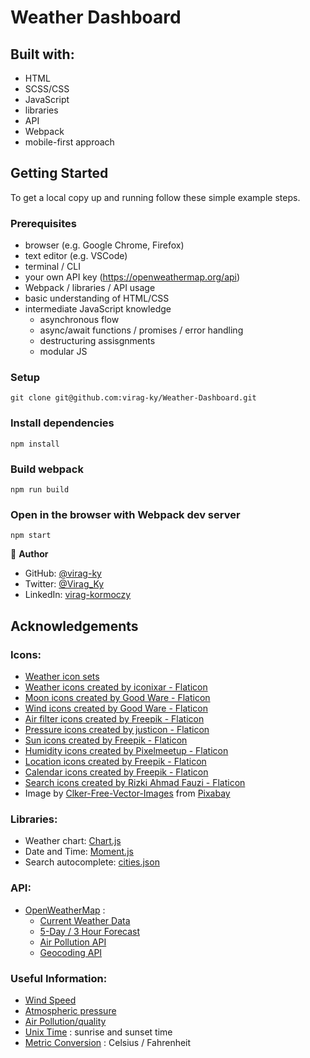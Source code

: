 # Weather Dashboard

## Built with:

- HTML
- SCSS/CSS
- JavaScript
- libraries
- API
- Webpack
- mobile-first approach

## Getting Started

To get a local copy up and running follow these simple example steps.

### Prerequisites

- browser (e.g. Google Chrome, Firefox)
- text editor (e.g. VSCode)
- terminal / CLI
- your own API key (https://openweathermap.org/api)
- Webpack / libraries / API usage
- basic understanding of HTML/CSS
- intermediate JavaScript knowledge
  - asynchronous flow
  - async/await functions / promises / error handling
  - destructuring assisgnments
  - modular JS

### Setup

```
git clone git@github.com:virag-ky/Weather-Dashboard.git
```

### Install dependencies

```
npm install
```

### Build webpack

```
npm run build
```

### Open in the browser with Webpack dev server

```
npm start
```

👤 **Author**

- GitHub: [@virag-ky](https://github.com/virag-ky)
- Twitter: [@Virag_Ky](https://twitter.com/Virag_Ky)
- LinkedIn: [virag-kormoczy](https://linkedin.com/in/virag-kormoczy)

## Acknowledgements

### Icons:

- [Weather icon sets](https://www.figma.com/community/file/972934576657989859)
- <a href="https://www.flaticon.com/free-icons/weather" title="weather icons">Weather icons created by iconixar - Flaticon</a>
- <a href="https://www.flaticon.com/free-icons/moon" title="moon icons">Moon icons created by Good Ware - Flaticon</a>
- <a href="https://www.flaticon.com/free-icons/wind" title="wind icons">Wind icons created by Good Ware - Flaticon</a>
- <a href="https://www.flaticon.com/free-icons/air-filter" title="air filter icons">Air filter icons created by Freepik - Flaticon</a>
- <a href="https://www.flaticon.com/free-icons/pressure" title="pressure icons">Pressure icons created by justicon - Flaticon</a>
- <a href="https://www.flaticon.com/free-icons/sun" title="sun icons">Sun icons created by Freepik - Flaticon</a>
- <a href="https://www.flaticon.com/free-icons/humidity" title="humidity icons">Humidity icons created by Pixelmeetup - Flaticon</a>
- <a href="https://www.flaticon.com/free-icons/location" title="location icons">Location icons created by Freepik - Flaticon</a>
- <a href="https://www.flaticon.com/free-icons/calendar" title="calendar icons">Calendar icons created by Freepik - Flaticon</a>
- <a href="https://www.flaticon.com/free-icons/search" title="search icons">Search icons created by Rizki Ahmad Fauzi - Flaticon</a>
- Image by <a href="https://pixabay.com/users/clker-free-vector-images-3736/?utm_source=link-attribution&amp;utm_medium=referral&amp;utm_campaign=image&amp;utm_content=306235">Clker-Free-Vector-Images</a> from <a href="https://pixabay.com//?utm_source=link-attribution&amp;utm_medium=referral&amp;utm_campaign=image&amp;utm_content=306235">Pixabay</a>

### Libraries:

- Weather chart: [Chart.js](https://www.chartjs.org/)
- Date and Time: [Moment.js](https://momentjs.com/)
- Search autocomplete: [cities.json](https://github.com/lutangar/cities.json)

### API:

- [OpenWeatherMap](https://openweathermap.org/api) :
  - [Current Weather Data](https://openweathermap.org/current)
  - [5-Day / 3 Hour Forecast](https://openweathermap.org/forecast5)
  - [Air Pollution API](https://openweathermap.org/api/air-pollution)
  - [Geocoding API](https://openweathermap.org/api/geocoding-api)

### Useful Information:

- [Wind Speed](https://www.weather.gov/pqr/wind)
- [Atmospheric pressure](https://www.maximum-inc.com/what-is-atmospheric-pressure-and-how-is-it-measured/)
- [Air Pollution/quality](https://openweathermap.org/api/air-pollution)
- [Unix Time](https://en.wikipedia.org/wiki/Unix_time) : sunrise and sunset time
- [Metric Conversion](https://www.metric-conversions.org/temperature/celsius-to-fahrenheit.htm) : Celsius / Fahrenheit
